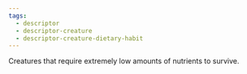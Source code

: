 ```yaml
---
tags:
  - descriptor
  - descriptor-creature
  - descriptor-creature-dietary-habit
---
```

Creatures that require extremely low amounts of nutrients to survive.